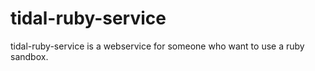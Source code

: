 tidal-ruby-service
==================

tidal-ruby-service is a webservice for someone who want to use a ruby sandbox.
